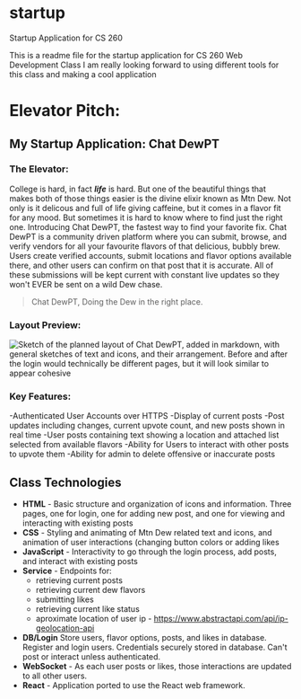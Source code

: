 # startup
Startup Application for CS 260

This is a readme file for the startup application for CS 260 Web Development Class
I am really looking forward to using different tools for this class and making a cool application


# Elevator Pitch:
## My Startup Application: Chat DewPT
### The Elevator:
College is hard, in fact **_life_** is hard. But one of the beautiful things that makes 
both of those things easier is the divine elixir known as Mtn Dew. Not only is it 
delicous and full of life giving caffeine, but it comes in a flavor fit for any mood. 
But sometimes it is hard to know where to find just the right one. Introducing 
Chat DewPT, the fastest way to find your favorite fix. Chat DewPT is a community driven 
platform where you can submit, browse, and verify vendors for all your favourite 
flavors of that delicious, bubbly brew. Users create verified accounts, submit locations 
and flavor options available there, and other users can confirm on that post that it is 
accurate. All of these submissions will be kept 
current with constant live updates so they won't EVER be sent on a wild Dew chase.

> Chat DewPT, Doing the Dew in the right place.

### Layout Preview:


![Sketch of the planned layout of Chat DewPT, added in markdown, with general sketches of 
text and icons, and their arrangement. Before and after the login would technically be different pages, but it will look similar to appear cohesive](https://github.com/NyiajNpis/startup/blob/main/StartupSketch.jpg)


### Key Features:

-Authenticated User Accounts over HTTPS
-Display of current posts
-Post updates including changes, current upvote count, and new posts shown in real time
-User posts containing text showing a location and attached list selected from available flavors
-Ability for Users to interact with other posts to upvote them
-Ability for admin to delete offensive or inaccurate posts

## Class Technologies
- **HTML** - Basic structure and organization of icons and information. Three pages, one for login, one for adding new post, and one for viewing and interacting with existing posts
- **CSS** - Styling and animating of Mtn Dew related text and icons, and animation of user interactions (changing button colors or adding likes
- **JavaScript** - Interactivity to go through the login process, add posts, and interact with existing posts
- **Service** - Endpoints for:
  - retrieving current posts
  - retrieving current dew flavors
  - submitting likes
  - retrieving current like status
  - aproximate location of user ip - https://www.abstractapi.com/api/ip-geolocation-api
- **DB/Login**  Store users, flavor options, posts, and likes in database. Register and login users. Credentials securely stored in database. Can't post or interact unless authenticated.
- **WebSocket** - As each user posts or likes, those interactions are updated to all other users.
- **React** - Application ported to use the React web framework.







